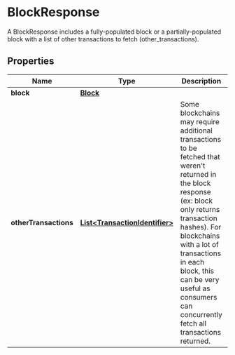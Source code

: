 

# BlockResponse

A BlockResponse includes a fully-populated block or a partially-populated block with a list of other transactions to fetch (other_transactions).
## Properties

Name | Type | Description | Notes
------------ | ------------- | ------------- | -------------
**block** | [**Block**](Block.md) |  | 
**otherTransactions** | [**List&lt;TransactionIdentifier&gt;**](TransactionIdentifier.md) | Some blockchains may require additional transactions to be fetched that weren&#39;t returned in the block response (ex: block only returns transaction hashes). For blockchains with a lot of transactions in each block, this can be very useful as consumers can concurrently fetch all transactions returned. |  [optional]



